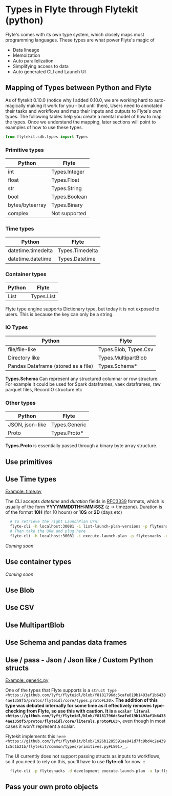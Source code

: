 # Types in Flyte through Flytekit (python)
Flyte's comes with its own type system, which closely maps most programming languages. These types are what power Flyte's magic of
 - Data lineage
 - Memoization
 - Auto parallelization
 - Simplifying access to data
 - Auto generated CLI and Launch UI

## Mapping of Types between Python and Flyte
As of flytekit 0.10.0 (notice why I added 0.10.0, we are working hard to auto-magically making it work for you - but until then), Users need to annotated their tasks and workflows and map their inputs and outputs to Flyte's own types. The following tables help you create a mental model of how to map the types. Once we understand the mapping, later sections will point to examples of how to use these types.

```python
from flytekit.sdk.types import Types
```

### Primitive types
| Python          | Flyte         |
|-----------------|---------------|
| int             | Types.Integer |
| float           | Types.Float   |
| str             | Types.String  |
| bool            | Types.Boolean |
| bytes/bytearray | Types.Binary  |
| complex         | Not supported |

### Time types
| Python             | Flyte           |
|--------------------|-----------------|
| datetime.timedelta | Types.Timedelta |
| datetime.datetime  | Types.Datetime  |

### Container types
| Python            | Flyte          |
|-------------------|----------------|
| List              | Types.List     |

Flyte type engine supports Dictionary type, but today it is not exposed to users. This is because the key can only be a string.

### IO Types
| Python                              | Flyte                 |
|-------------------------------------|-----------------------|
| file/file-like                      | Types.Blob, Types.Csv |
| Directory like                      | Types.MultipartBlob   |
| Pandas Dataframe (stored as a file) | Types.Schema*         |

**Types.Schema** Can represent any structured columnar or row structure. For example it could be used for Spark dataframes, vaex dataframes, raw parquet files, RecordIO structure etc

### Other types
| Python          | Flyte         |
|-----------------|---------------|
| JSON, json-like | Types.Generic |
| Proto           | Types.Proto*  |

**Types.Proto** is essentially passed through a binary byte array structure.

## Use primitives 


## Use Time types

[Example: time.py](time.py)

The CLI accepts *datetime* and *duration* fields in [RFC3339](https://tools.ietf.org/html/rfc3339 ) formats, which is usually of the form **YYYYMMDDTHH:MM:SSZ** (z -> timezone). Duration is of the
format **10H** (for 10 hours) or **10S** or **2D** (days etc)

```bash
  # To retrieve the right LaunchPlan Urn:
  flyte-cli -h localhost:30081 -i list-launch-plan-versions -p flytesnacks -d development | grep TimeDemoWorkflow
  # Then take the URN and plug here
  flyte-cli -h localhost:30081 -i execute-launch-plan -p flytesnacks -d development -u <urn> -r kumare -- dt=20200707T00:00Z duration=10H
```
*Coming soon*

## Use container types
*Coming soon*

## Use Blob

## Use CSV

## Use MultipartBlob

## Use Schema and pandas data frames

## Use / pass - Json / Json like / Custom Python structs

[Example: generic.py](generic.py)

One of the types that Flyte supports is a `struct type <https://github.com/lyft/flyteidl/blob/f8181796dc5cafe019b1493af1b64384ae1358f5/protos/flyteidl/core/types.proto#L20>`__.  The addition of this type was debated internally for some time as it effectively removes type-checking from Flyte, so use this with caution. It is a `scalar literal <https://github.com/lyft/flyteidl/blob/f8181796dc5cafe019b1493af1b64384ae1358f5/protos/flyteidl/core/literals.proto#L63>`__, even though in most cases it won't represent a scalar.

Flytekit implements this `here <https://github.com/lyft/flytekit/blob/1926b1285591ae941d7fc9bd4c2e4391c5c1b21b/flytekit/common/types/primitives.py#L501>`__.  

The UI currently does not support passing structs as inputs to workflows, so if you need to rely on this, you'll have to use **flyte-cli** for now. ::

```bash
  flyte-cli -p flytesnacks -d development execute-launch-plan -u lp:flytesnacks:development:recipes.types.generic.GenericDemoWorkflow:version -r demo -- a='{"a": "hello", "b": "how are you", "c": ["array"], "d": {"nested": "value"}}'
```

## Pass your own proto objects
